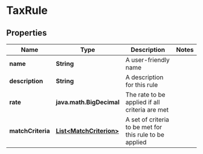 

# TaxRule


## Properties

Name | Type | Description | Notes
------------ | ------------- | ------------- | -------------
**name** | **String** | A user-friendly name | 
**description** | **String** | A description for this rule | 
**rate** | **java.math.BigDecimal** | The rate to be applied if all criteria are met | 
**matchCriteria** | [**List&lt;MatchCriterion&gt;**](MatchCriterion.md) | A set of criteria to be met for this rule to be applied | 



